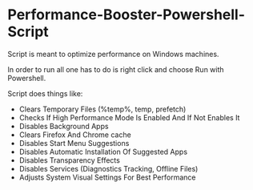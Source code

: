 # Performance-Booster-Powershell-Script

Script is meant to optimize performance on Windows machines.

In order to run all one has to do is right click and choose Run with Powershell.

Script does things like:

- Clears Temporary Files (%temp%, temp, prefetch)
- Checks If High Performance Mode Is Enabled And If Not Enables It
- Disables Background Apps
- Clears Firefox And Chrome cache
- Disables Start Menu Suggestions
- Disables Automatic Installation Of Suggested Apps
- Disables Transparency Effects
- Disables Services (Diagnostics Tracking, Offline Files)
- Adjusts System Visual Settings For Best Performance

